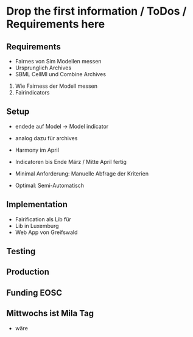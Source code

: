 # Drop the first information / ToDos / Requirements here

## Requirements
* Fairnes von Sim Modellen messen
* Ursprunglich Archives 
* SBML CellMl und Combine Archives

1. Wie Fairness der Modell messen
2. Fairindicators

## Setup
* endede auf Model -> Model indicator
* analog dazu für archives

* Harmony im April
* Indicatoren bis Ende März / Mitte April  fertig

* Minimal Anforderung: Manuelle Abfrage der Kriterien
* Optimal: Semi-Automatisch

## Implementation
* Fairification als Lib für 
* Lib in Luxemburg
* Web App von Greifswald

## Testing

## Production

## Funding EOSC

## Mittwochs ist Mila Tag
* wäre 
